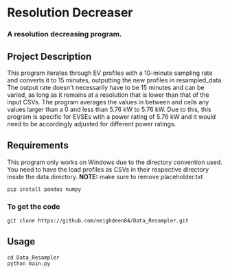 # Resolution Decreaser
### A resolution decreasing program.


## Project Description
This program iterates through EV profiles with a 10-minute sampling rate and converts it to 15 minutes, outputting the new profiles in resampled_data. The output rate doesn't necessarily have to be 15 minutes and can be varied, as long as it remains at a resolution that is lower than that of the input CSVs. The program averages the values in between and ceils any values larger than a 0 and less than 5.76 kW to 5.76 kW. Due to this, this program is specific for EVSEs with a power rating of 5.76 kW and it would need to be accordingly adjusted for different power ratings.

## Requirements
This program only works on Windows due to the directory convention used. 
You need to have the load profiles as CSVs in their respective directory inside the data directory. **NOTE:** make sure to remove placeholder.txt
```
pip install pandas numpy
```

### To get the code
```
git clone https://github.com/neighdeen84/Data_Resampler.git
```


## Usage
```
cd Data_Resampler
python main.py
```


